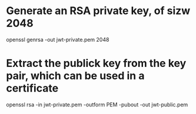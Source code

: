 # Generate an RSA private key, of sizw 2048
openssl genrsa -out jwt-private.pem 2048

# Extract the publick key from the key pair, which can be used in a certificate
openssl rsa -in jwt-private.pem -outform PEM -pubout -out jwt-public.pem
